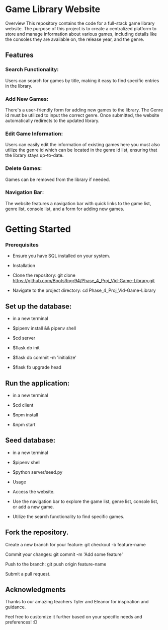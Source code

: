 # Game Library Website
Overview
This repository contains the code for a full-stack game library website. The purpose of this project is to create a centralized platform to store and manage information about various games, including details like the consoles they are available on, the release year, and the genre.

## Features

### Search Functionality:

Users can search for games by title, making it easy to find specific entries in the library.

### Add New Games: 
There's a user-friendly form for adding new games to the library. The Genre id must be utilized to input the correct genre. Once submitted, the website automatically redirects to the updated library.

### Edit Game Information: 
Users can easily edit the information of existing games here you must also utilize the genre id which can be located in the genre id list, ensuring that the library stays up-to-date.

### Delete Games: 
Games can be removed from the library if needed.

### Navigation Bar: 
The website features a navigation bar with quick links to the game list, genre list, console list, and a form for adding new games.

# Getting Started

### Prerequisites

- Ensure you have SQL installed on your system.

- Installation

- Clone the repository: git clone https://github.com/BootsRngr94/Phase_4_Proj_Vid-Game-Library.git

- Navigate to the project directory: cd Phase_4_Proj_Vid-Game-Library

## Set up the database:

- in a new terminal

- $pipenv install && pipenv shell 

- $cd server

- $flask db init

- $flask db commit -m 'initialize'

- $flask fb upgrade head

## Run the application: 
- in a new terminal 

- $cd client

- $npm install

- &npm start

## Seed database: 
- in a new terminal

- $pipenv shell

- $python server/seed.py

- Usage

- Access the website.

- Use the navigation bar to explore the game list, genre list, console list, or add a new game.

- Utilize the search functionality to find specific games.

## Fork the repository.
Create a new branch for your feature: git checkout -b feature-name

Commit your changes: git commit -m 'Add some feature'

Push to the branch: git push origin feature-name

Submit a pull request.

## Acknowledgments
Thanks to our amazing teachers Tyler and Eleanor for inspiration and guidance.

Feel free to customize it further based on your specific needs and preferences! :D